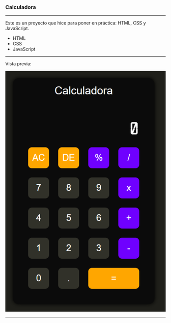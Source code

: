 ### Calculadora
---
Este es un proyecto que hice para poner en práctica: HTML, CSS y JavaScript.
<ul>
<li>HTML</li>
<li>CSS</li>
<li>JavaScript</li>
</ul>

---
Vista previa:

![Preview](https://github.com/JulianKer/Calculadora-sencilla/blob/master/preview/preview.png "Preview")

---
